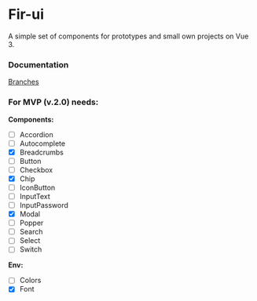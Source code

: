 # Fir-ui

A simple set of components for prototypes and small own projects on Vue 3.

### Documentation
[Branches](./docs/git-flow.md)

### For MVP (v.2.0) needs:
**Components:**<br/>
- [ ] Accordion
- [ ] Autocomplete
- [x] Breadcrumbs
- [ ] Button
- [ ] Checkbox
- [x] Chip
- [ ] IconButton
- [ ] InputText
- [ ] InputPassword
- [x] Modal
- [ ] Popper
- [ ] Search
- [ ] Select
- [ ] Switch

**Env:**
- [ ] Colors
- [x] Font